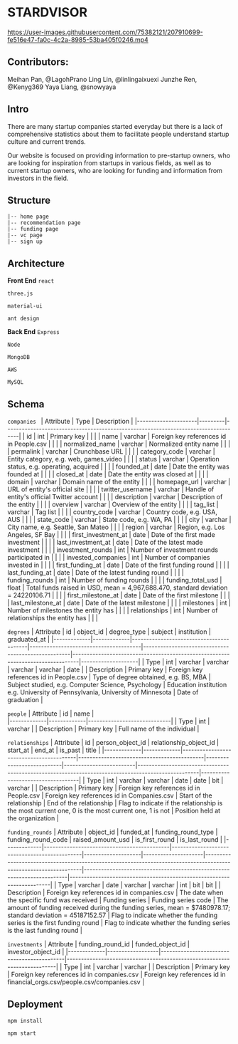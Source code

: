 # STARDVISOR

https://user-images.githubusercontent.com/75382121/207910699-fe516e47-fa0c-4c2a-8985-53ba405f0246.mp4

## Contributors:
Meihan Pan, @LagohPrano
Ling Lin, @linlingaixuexi
Junzhe Ren, @Kenyg369
Yaya Liang, @snowyaya

## Intro
There are many startup companies started everyday but there is a lack of comprehensive statistics about them to facilitate people understand startup culture and current trends. 

Our website is focused on providing information to pre-startup owners, who are looking for inspiration from startups in various fields, as well as to current startup owners, who are looking for funding and information from investors in the field. 


## Structure
```
|-- home page
|-- recommendation page
|-- funding page
|-- vc page
|-- sign up

```

## Architecture


**Front End**
`react`

`three.js`

`material-ui`

`ant design`

**Back End**
`Express`

`Node`

`MongoDB`

`AWS`

`MySQL`

## Schema
`companies `
| Attribute           | Type    | Description                                                                       |
|---------------------|---------|-----------------------------------------------------------------------------------|
| id                  | int     | Primary key                                                                       |   |   |
| name                | varchar | Foreign key references id in People.csv                                           |   |   |
| normalized_name     | varchar | Normalized entity name                                                            |   |   |
| permalink           | varchar | Crunchbase URL                                                                    |   |   |
| category_code       | varchar | Entity category, e.g. web, games_video                                            |   |   |
| status              | varchar | Operation status, e.g. operating, acquired                                        |   |   |
| founded_at          | date    | Date the entity was founded at                                                    |   |   |
| closed_at           | date    | Date the entity was closed at                                                     |   |   |
| domain              | varchar | Domain name of the entity                                                         |   |   |
| homepage_url        | varchar | URL of entity's official site                                                     |   |   |
| twitter_username    | varchar | Handle of entity's official Twitter account                                       |   |   |
| description         | varchar | Description of the entity                                                         |   |   |
| overview            | varchar | Overview of the entity                                                            |   |   |
| tag_list            | varchar | Tag list                                                                          |   |   |
| country_code        | varchar | Country code, e.g. USA, AUS                                                       |   |   |
| state_code          | varchar | State code, e.g. WA, PA                                                           |   |   |
| city                | varchar | City name, e.g. Seattle, San Mateo                                                |   |   |
| region              | varchar | Region, e.g. Los Angeles, SF Bay                                                  |   |   |
| first_investment_at | date    | Date of the first made investment                                                 |   |   |
| last_investment_at  | date    | Date of the latest made investment                                                |   |   |
| investment_rounds   | int     | Number of investment rounds participated in                                       |   |   |
| invested_companies  | int     | Number of companies invested in                                                   |   |   |
| first_funding_at    | date    | Date of the first funding round                                                   |   |   |
| last_funding_at     | date    | Date of the latest funding round                                                  |   |   |
| funding_rounds      | int     | Number of funding rounds                                                          |   |   |
| funding_total_usd   | float   | Total funds raised in USD, mean = 4,967,688.470, standard deviation = 24220106.71 |   |   |
| first_milestone_at  | date    | Date of the first milestone                                                       |   |   |
| last_milestone_at   | date    | Date of the latest milestone                                                      |   |   |
| milestones          | int     | Number of milestones the entity has                                               |   |   |
| relationships       | int     | Number of relationships the entity has                                            |   |   |

`degrees`
| Attribute   | id          | object_id                               | degree_type                           | subject                                            | institution                                                                    | graduated_at       |
|-------------|-------------|-----------------------------------------|---------------------------------------|----------------------------------------------------|--------------------------------------------------------------------------------|--------------------|
| Type        | int         | varchar                                 | varchar                               | varchar                                            | varchar                                                                        | date               |
| Description | Primary key | Foreign key references id in People.csv | Type of degree obtained, e.g. BS, MBA | Subject studied, e.g. Computer Science, Psychology | Education institution e.g. University of Pennsylvania, University of Minnesota | Date of graduation |


`people`
| Attribute   | id          | name                        |   
|-------------|-------------|-----------------------------|
| Type        | int         | varchar                     | 
| Description | Primary key | Full name of the individual | 


`relationships`
| Attribute   | id          | person_object_id                        | relationship_object_id                     | start_at                  | end_at                  | is_past                                                                                           | title                             | 
|-------------|-------------|-----------------------------------------|--------------------------------------------|---------------------------|-------------------------|---------------------------------------------------------------------------------------------------|-----------------------------------|
| Type        | int         | varchar                                 | varchar                                    | date                      | date                    | bit                                                                                               | varchar                           | 
| Description | Primary key | Foreign key references id in People.csv | Foreign key references id in Companies.csv | Start of the relationship | End of the relationship | Flag to indicate if the relationship is the most current one, 0 is the most current one, 1 is not | Position held at the organization |   

`funding_rounds`
| Attribute   | object_id                                  | funded_at                                    | funding_round_type | funding_round_code  | raised_amount_usd                                                                                               | is_first_round                                                         | is_last_round                                                         |
|-------------|--------------------------------------------|----------------------------------------------|--------------------|---------------------|-----------------------------------------------------------------------------------------------------------------|------------------------------------------------------------------------|-----------------------------------------------------------------------|
| Type        | varchar                                    | date                                         | varchar            | varchar             | int                                                                                                             | bit                                                                    | bit                                                                   |
| Description | Foreign key references id in companies.csv | The date when the specific fund was received | Funding series     | Funding series code | The amount of funding received during the funding series, mean =  $7480978.17; standard deviation = 45187152.57 | Flag to indicate whether the funding series is the first funding round | Flag to indicate whether the funding series is the last funding round |


`investments`
| Attribute   | funding_round_id | funded_object_id                           | investor_object_id                                                       |
|-------------|------------------|--------------------------------------------|--------------------------------------------------------------------------|
| Type        | int              | varchar                                    | varchar                                                                  |
| Description | Primary key      | Foreign key references id in companies.csv | Foreign key references id in financial_orgs.csv/people.csv/companies.csv |


## Deployment

`npm install`

`npm start`

